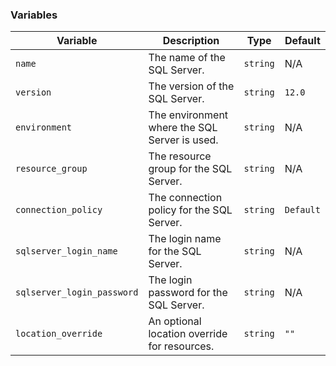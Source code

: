 ### Variables
| **Variable**                | **Description**                               | **Type**   | **Default**   |
|-----------------------------|-----------------------------------------------|------------|---------------|
| `name`                      | The name of the SQL Server.                   | `string`   | N/A           |
| `version`                   | The version of the SQL Server.                | `string`   | `12.0`        |
| `environment`               | The environment where the SQL Server is used. | `string`   | N/A           |
| `resource_group`            | The resource group for the SQL Server.        | `string`   | N/A           |
| `connection_policy`         | The connection policy for the SQL Server.     | `string`   | `Default`     |
| `sqlserver_login_name`      | The login name for the SQL Server.            | `string`   | N/A           |
| `sqlserver_login_password`  | The login password for the SQL Server.        | `string`   | N/A           |
| `location_override`         | An optional location override for resources.  | `string`   | `""`          |